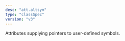 ```yaml
---
desc: "att.altsym"
type: "classSpec"
version: "v3"
---
```


Attributes supplying pointers to user-defined symbols.